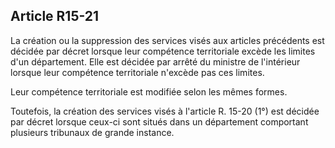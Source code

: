Article R15-21
----
La création ou la suppression des services visés aux articles précédents est
décidée par décret lorsque leur compétence territoriale excède les limites d'un
département. Elle est décidée par arrêté du ministre de l'intérieur lorsque leur
compétence territoriale n'excède pas ces limites.

Leur compétence territoriale est modifiée selon les mêmes formes.

Toutefois, la création des services visés à l'article R. 15-20 (1°) est décidée
par décret lorsque ceux-ci sont situés dans un département comportant plusieurs
tribunaux de grande instance.
